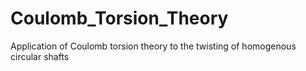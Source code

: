 # Coulomb_Torsion_Theory
Application of Coulomb torsion theory to the twisting of homogenous circular shafts
